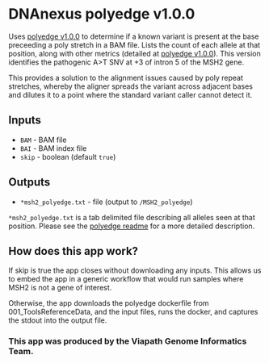 # DNAnexus polyedge v1.0.0

Uses [polyedge v1.0.0](https://github.com/moka-guys/polyedge/tree/v1.0.0) to determine if a known variant is present at 
the base preceeding a poly stretch in a BAM file. Lists the count of each allele at that position, along with other 
metrics (detailed at [polyedge v1.0.0](https://github.com/moka-guys/polyedge/tree/v1.0.0)). This version identifies the 
pathogenic A>T SNV at +3 of intron 5 of the MSH2 gene. 

This provides a solution to the alignment issues caused by poly repeat stretches, whereby the aligner spreads the 
variant across adjacent bases and dilutes it to a point where the standard variant caller cannot detect it.

## Inputs
- `BAM` - BAM file
- `BAI` - BAM index file
- `skip` - boolean (default `true`)

## Outputs
- `*msh2_polyedge.txt` - file (output to `/MSH2_polyedge`)

`*msh2_polyedge.txt` is a  tab delimited file describing all alleles seen at that position. Please see the 
[polyedge readme](https://github.com/moka-guys/polyedge#output) for a more detailed description.

## How does this app work?
If skip is true the app closes without downloading any inputs. This allows us to embed the app in a generic workflow
that would run samples where MSH2 is not a gene of interest.

Otherwise, the app downloads the polyedge dockerfile from 001_ToolsReferenceData, and the input files, runs the docker, 
and captures the stdout into the output file.

### This app was produced by the Viapath Genome Informatics Team.
